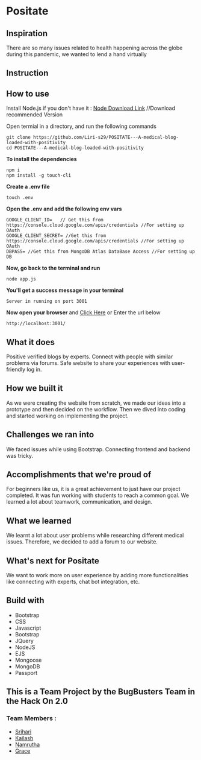 # Positate

## Inspiration
<p>
  There are so many issues related to health happening across the globe during this pandemic, we wanted to lend a hand virtually
</p>

## Instruction 
## How to use

Install Node.js if you don't have it : [Node Download Link](https://nodejs.org/en/) //Download recommended Version <br>

Open termial in a directory, and run the following commands<br>
```
git clone https://github.com/Liri-s29/POSITATE---A-medical-blog-loaded-with-positivity
cd POSITATE---A-medical-blog-loaded-with-positivity
```
**To install the dependencies**
```
npm i 
npm install -g touch-cli
``` 
**Create a .env file**
```
touch .env
```
**Open the .env and add the following env vars**
```
GOOGLE_CLIENT_ID=   // Get this from https://console.cloud.google.com/apis/credentials //For setting up OAuth
GOOGLE_CLIENT_SECRET= //Get this from https://console.cloud.google.com/apis/credentials //For setting up OAuth
DBPASS= //Get this from MongoDB Atlas DataBase Access //For setting up DB
```
**Now, go back to the terminal and run**
```
node app.js
```
**You'll get a success message in your terminal**
```
Server in running on port 3001
```
**Now open your browser** and [Click Here](http://localhost:3001/) or Enter the url below
```
http://localhost:3001/
```

## What it does
<p>
Positive verified blogs by experts. Connect with people with similar problems via forums. Safe website to share your experiences with user-friendly log in.
</p>

## How we built it
<p>
As we were creating the website from scratch, we made our ideas into a prototype and then decided on the workflow. Then we dived into coding and started working on implementing the project. 
</p>

## Challenges we ran into
<p>
	We faced issues while using Bootstrap. Connecting frontend and backend was tricky. 
</p>

## Accomplishments that we're proud of
<p>
	For beginners like us, it is a great achievement to just have our project completed. It was fun working with students to reach a common goal. We learned a lot about teamwork, communication, and design.
</p>

## What we learned 
<p>
	We learnt a lot about user problems while researching different medical issues. Therefore, we decided to add a forum to our website.
</p>

## What's next for Positate
<p>
	We want to work more on user experience by adding more functionalities like connecting with experts, chat bot integration, etc.
</p>

## Build with

- Bootstrap
- CSS
- Javascript
- Bootstrap
- JQuery
- NodeJS
- EJS
- Mongoose
- MongoDB
- Passport

## This is a Team Project by the BugBusters Team in the Hack On 2.0
### Team Members :
- [Srihari](https://github.com/Liri-s29)
- [Kailash](https://github.com/kail02)
- [Namrutha](https://github.com/namruthahari)
- [Grace](https://github.com/Grace-Hephzibah)
